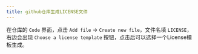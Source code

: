 ```yaml
---
title: github仓库生成LICENSE文件
---
```


在仓库的 `Code` 界面，点击 `Add file` → `Create new file`，文件名填 `LICENSE`，右边会出现 `Choose a license template` 按钮，点击后可以选择一个License模板生成。